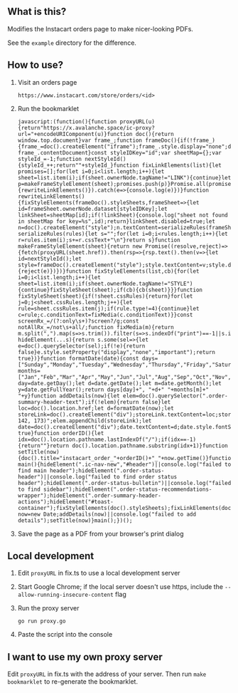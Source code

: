 ## What is this?

Modifies the Instacart orders page to make nicer-looking PDFs.

See the `example` directory for the difference.

## How to use?

1. Visit an orders page

	```
  	https://www.instacart.com/store/orders/<id>
	```

2. Run the bookmarklet

	```
	javascript:(function(){function proxyURL(u){return"https://x.avalanche.space/ic-proxy?url="+encodeURIComponent(u)}function doc(){return window.top.document}var frame_;function frameDoc(){if(!frame_){frame_=doc().createElement("iframe");frame_.style.display="none";doc().body.appendChild(frame_)}return frame_.contentDocument}const styleIDKey="id";var sheetMap={};var styleId_=-1;function nextStyleId(){styleId_++;return""+styleId_}function fixLinkElements(list){let promises=[];for(let i=0;i<list.length;i++){let sheet=list.item(i);if(sheet.ownerNode.tagName!="LINK"){continue}let p=makeFrameStyleElement(sheet);promises.push(p)}Promise.all(promises).then(()=>{rewriteLinkElements()}).catch(e=>{console.log(e)})}function rewriteLinkElements(){fixStyleElements(frameDoc().styleSheets,frameSheet=>{let id=frameSheet.ownerNode.dataset[styleIDKey];let linkSheet=sheetMap[id];if(!linkSheet){console.log("sheet not found in sheetMap for key=%s",id);return}linkSheet.disabled=true;let n=doc().createElement("style");n.textContent=serializeRules(frameSheet.cssRules);linkSheet.ownerNode.parentNode.insertBefore(n,linkSheet.ownerNode)})}function serializeRules(rules){let s="";for(let i=0;i<rules.length;i++){let r=rules.item(i);s+=r.cssText+"\n"}return s}function makeFrameStyleElement(sheet){return new Promise((resolve,reject)=>{fetch(proxyURL(sheet.href)).then(rsp=>{rsp.text().then(v=>{let id=nextStyleId();let style=frameDoc().createElement("style");style.textContent=v;style.dataset[styleIDKey]=id;frameDoc().head.appendChild(style);sheetMap[id]=sheet;resolve()})}).catch(e=>{reject(e)})})}function fixStyleElements(list,cb){for(let i=0;i<list.length;i++){let sheet=list.item(i);if(sheet.ownerNode.tagName!="STYLE"){continue}fixStyleSheet(sheet);if(cb){cb(sheet)}}}function fixStyleSheet(sheet){if(!sheet.cssRules){return}for(let j=0;j<sheet.cssRules.length;j++){let rule=sheet.cssRules.item(j);if(rule.type!=4){continue}let c=rule;c.conditionText=fixMedia(c.conditionText)}}const screenRx_=/(?:only\s+)?screen?/g;const notAllRx_=/not\s+all/;function fixMedia(m){return m.split(",").map(s=>s.trim()).filter(s=>s.indexOf("print")==-1||s.indexOf("not")!=-1).filter(s=>!notAllRx_.test(s)).map(s=>s.replace(screenRx_,"all")).join(",")}function hideElement(...s){return s.some(sel=>{let e=doc().querySelector(sel);if(!e){return false}e.style.setProperty("display","none","important");return true})}function formatDate(date){const days=["Sunday","Monday","Tuesday","Wednesday","Thursday","Friday","Saturday"];const months=["Jan","Feb","Mar","Apr","May","Jun","Jul","Aug","Sep","Oct","Nov","Dec"];let day=date.getDay();let d=date.getDate();let m=date.getMonth();let y=date.getFullYear();return days[day]+", "+d+" "+months[m]+" "+y}function addDetails(now){let elem=doc().querySelector(".order-summary-header-text");if(!elem){return false}let loc=doc().location.href;let d=formatDate(now);let storeLink=doc().createElement("div");storeLink.textContent=loc;storeLink.style.fontSize="13px";storeLink.style.fontWeight="600";storeLink.style.color="rgb(67, 142, 173)";elem.appendChild(storeLink);let date=doc().createElement("div");date.textContent=d;date.style.fontSize="13px";date.style.fontWeight="600";elem.appendChild(date);return true}function orderID(){let idx=doc().location.pathname.lastIndexOf("/");if(idx==-1){return""}return doc().location.pathname.substring(idx+1)}function setTitle(now){doc().title="instacart_order_"+orderID()+"_"+now.getTime()}function main(){hideElement(".ic-nav-new","#header")||console.log("failed to find main header");hideElement(".order-status-header")||console.log("failed to find order status header");hideElement(".order-status-bulletin")||console.log("failed to find sidebar");hideElement(".order-status-recommendations-wrapper");hideElement(".order-summary-header-actions");hideElement("#toast-container");fixStyleElements(doc().styleSheets);fixLinkElements(doc().styleSheets);let now=new Date;addDetails(now)||console.log("failed to add details");setTitle(now)}main();})();
	```

3. Save the page as a PDF from your browser's print dialog


## Local development

1. Edit `proxyURL` in fix.ts to use a local development server
2. Start Google Chrome; if the local server doesn't use https, include
   the `--allow-running-insecure-content` flag
3. Run the proxy server

    ```
    go run proxy.go
    ```

4. Paste the script into the console


## I want to use my own proxy server

Edit `proxyURL` in fix.ts with the address of your server. Then run
`make bookmarklet` to re-generate the bookmarklet.
